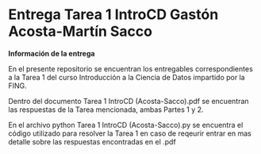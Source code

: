 # Entrega Tarea 1 IntroCD Gastón Acosta-Martín Sacco



**Información de la entrega**

En el presente repositorio se encuentran los entregables correspondientes a la Tarea 1 del curso Introducción a la Ciencia de Datos impartido por la FING.

Dentro del documento Tarea 1 IntroCD (Acosta-Sacco).pdf se encuentran las respuestas de la Tarea mencionada, ambas Partes 1 y 2.

En el archivo python Tarea 1 IntroCD (Acosta-Sacco).py se encuentra el código utilizado para resolver la Tarea 1 en caso de reqeurir entrar en mas detalle sobre las respuestas encontradas en el .pdf



